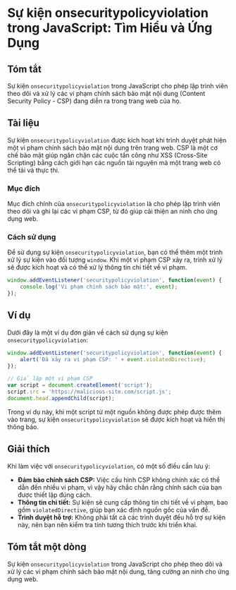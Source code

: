 <!--
Meta Description: # Sự kiện onsecuritypolicyviolation trong JavaScript: Tìm Hiểu và Ứng Dụng ## Tóm tắt Sự kiện `onsecuritypolicyviolation` trong JavaScript cho phép lậ...
Meta Keywords: phạm, một, kiện, onsecuritypolicyviolation, chính
-->

# Sự kiện onsecuritypolicyviolation trong JavaScript: Tìm Hiểu và Ứng Dụng

## Tóm tắt
Sự kiện `onsecuritypolicyviolation` trong JavaScript cho phép lập trình viên theo dõi và xử lý các vi phạm chính sách bảo mật nội dung (Content Security Policy - CSP) đang diễn ra trong trang web của họ.

## Tài liệu
Sự kiện `onsecuritypolicyviolation` được kích hoạt khi trình duyệt phát hiện một vi phạm chính sách bảo mật nội dung trên trang web. CSP là một cơ chế bảo mật giúp ngăn chặn các cuộc tấn công như XSS (Cross-Site Scripting) bằng cách giới hạn các nguồn tài nguyên mà một trang web có thể tải và thực thi.

### Mục đích
Mục đích chính của `onsecuritypolicyviolation` là cho phép lập trình viên theo dõi và ghi lại các vi phạm CSP, từ đó giúp cải thiện an ninh cho ứng dụng web.

### Cách sử dụng
Để sử dụng sự kiện `onsecuritypolicyviolation`, bạn có thể thêm một trình xử lý sự kiện vào đối tượng `window`. Khi một vi phạm CSP xảy ra, trình xử lý sẽ được kích hoạt và có thể xử lý thông tin chi tiết về vi phạm.

```javascript
window.addEventListener('securitypolicyviolation', function(event) {
    console.log('Vi phạm chính sách bảo mật:', event);
});
```

## Ví dụ
Dưới đây là một ví dụ đơn giản về cách sử dụng sự kiện `onsecuritypolicyviolation`:

```javascript
window.addEventListener('securitypolicyviolation', function(event) {
    alert('Đã xảy ra vi phạm CSP: ' + event.violatedDirective);
});

// Giả lập một vi phạm CSP
var script = document.createElement('script');
script.src = 'https://malicious-site.com/script.js';
document.head.appendChild(script);
```

Trong ví dụ này, khi một script từ một nguồn không được phép được thêm vào trang, sự kiện `onsecuritypolicyviolation` sẽ được kích hoạt và hiển thị thông báo.

## Giải thích
Khi làm việc với `onsecuritypolicyviolation`, có một số điều cần lưu ý:

- **Đảm bảo chính sách CSP:** Việc cấu hình CSP không chính xác có thể dẫn đến nhiều vi phạm, vì vậy hãy chắc chắn rằng chính sách của bạn được thiết lập đúng cách.
- **Thông tin chi tiết:** Sự kiện sẽ cung cấp thông tin chi tiết về vi phạm, bao gồm `violatedDirective`, giúp bạn xác định nguồn gốc của vấn đề.
- **Trình duyệt hỗ trợ:** Không phải tất cả các trình duyệt đều hỗ trợ sự kiện này, nên bạn nên kiểm tra tính tương thích trước khi triển khai.

## Tóm tắt một dòng
Sự kiện `onsecuritypolicyviolation` trong JavaScript cho phép theo dõi và xử lý các vi phạm chính sách bảo mật nội dung, tăng cường an ninh cho ứng dụng web.